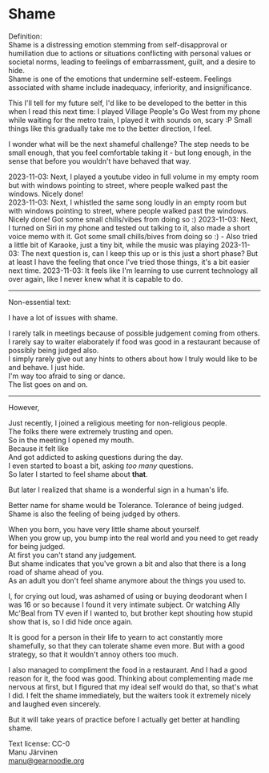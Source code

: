 # Shame

Definition:  
Shame is a distressing emotion stemming from self-disapproval or humiliation due to actions or situations conflicting with personal values or societal norms, leading to feelings of embarrassment, guilt, and a desire to hide.  
Shame is one of the emotions that undermine self-esteem. Feelings associated with shame include inadequacy, inferiority, and insignificance.  

This I'll tell for my future self, I'd like to be developed to the better in this when I read this next time: I played Village People's Go West from my phone while waiting for the metro train, I played it with sounds on, scary :P Small things like this gradually take me to the better direction, I feel.

I wonder what will be the next shameful challenge? The step needs to be small enough, that you feel comfortable taking it - but long enough, in the sense that before you wouldn't have behaved that way.

2023-11-03: Next, I played a youtube video in full volume in my empty room but with windows pointing to street, where people walked past the windows. Nicely done!  
2023-11-03: Next, I whistled the same song loudly in an empty room but with windows pointing to street, where people walked past the windows. Nicely done! Got some small chills/vibes from doing so :)
2023-11-03: Next, I turned on Siri in my phone and tested out talking to it, also made a short voice memo with it. Got some small chills/bives from doing so :) - Also tried a little bit of Karaoke, just a tiny bit, while the music was playing
2023-11-03: The next question is, can I keep this up or is this just a short phase? But at least I have the feeling that once I've tried those things, it's a bit easier next time.
2023-11-03: It feels like I'm learning to use current technology all over again, like I never knew what it is capable to do.

------

Non-essential text:  

I have a lot of issues with shame.  

I rarely talk in meetings because of possible judgement coming from others.  
I rarely say to waiter elaborately if food was good in a restaurant because of possibly being judged also.  
I simply rarely give out any hints to others about how I truly would like to be and behave. I just hide.  
I'm way too afraid to sing or dance.  
The list goes on and on.  

------

However,

Just recently, I joined a religious meeting for non-religious people.   
The folks there were extremely trusting and open.  
So in the meeting I opened my mouth.   
Because it felt like   
And got addicted to asking questions during the day.  
I even started to boast a bit, asking *too many* questions.  
So later I started to feel shame about **that**.  

But later I realized that shame is a wonderful sign in a human's life. 

Better name for shame would be Tolerance. Tolerance of being judged.  
Shame is also the feeling of being judged by others.  

When you born, you have very little shame about yourself.  
When you grow up, you bump into the real world and you need to get ready for being judged.  
At first you can't stand any judgement.  
But shame indicates that you've grown a bit and also that there is a long road of shame ahead of you.  
As an adult you don't feel shame anymore about the things you used to.

I, for crying out loud, was ashamed of using or buying deodorant when I was 16 or so because I found it very intimate subject.
Or watching Ally Mc'Beal from TV even if I wanted to, but brother kept shouting how stupid show that is, so I did hide once again.

It is good for a person in their life to yearn to act constantly more shamefully, so that they can tolerate shame even more. But with a good strategy, so that it wouldn't annoy others too much.  

I also managed to compliment the food in a restaurant. And I had a good reason for it, the food was good. Thinking about complementing made me nervous at first, but I figured that my ideal self would do that, so that's what I did. I felt the shame immediately, but the waiters took it extremely nicely and laughed even sincerely.

But it will take years of practice before I actually get better at handling shame.



Text license: CC-0  
Manu Järvinen  
manu@gearnoodle.org  

